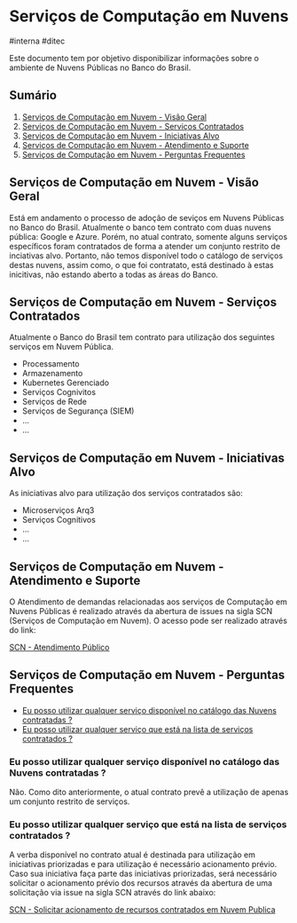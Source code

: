 # Serviços de Computação em Nuvens

\#interna \#ditec

Este documento tem por objetivo disponibilizar informações sobre o ambiente de Nuvens Públicas no Banco do Brasil.

## Sumário

1.  [Serviços de Computação em Nuvem - Visão Geral](#serviços-de-computação-em-nuvem-visão-geral)
2.  [Serviços de Computação em Nuvem - Serviços Contratados](#serviços-de-computação-em-nuvem-serviços-contratados)
3.  [Serviços de Computação em Nuvem - Iniciativas Alvo](#serviços-de-computação-em-nuvem-iniciativas-alvo)
4.  [Serviços de Computação em Nuvem - Atendimento e Suporte](#serviços-de-computação-em-nuvem-atendimento-e-suporte)
5.  [Serviços de Computação em Nuvem - Perguntas Frequentes](#serviços-de-computação-em-nuvem-perguntas-frequentes)


## Serviços de Computação em Nuvem - Visão Geral

<p style='text-align: justify;'>

Está em andamento o processo de adoção de seviços em Nuvens Públicas no Banco do Brasil. Atualmente o banco tem contrato com duas nuvens pública: Google e Azure. Porém, no atual contrato, somente alguns serviços específicos foram contratados de forma a atender um conjunto restrito de inciativas alvo. Portanto, não temos disponível todo o catálogo de serviços destas nuvens, assim como, o que foi contratato, está destinado à estas inicitivas, não estando aberto a todas as áreas do Banco.  

</p>


## Serviços de Computação em Nuvem - Serviços Contratados

<p style='text-align: justify;'>

Atualmente o Banco do Brasil tem contrato para utilização dos seguintes serviços em Nuvem Pública.

- Processamento 
- Armazenamento 
- Kubernetes Gerenciado 
- Serviços Cognivitos
- Serviços de Rede
- Serviços de Segurança (SIEM)
- ...
- ...

</p>

## Serviços de Computação em Nuvem - Iniciativas Alvo

<p style='text-align: justify;'>

As iniciativas alvo para utilização dos serviços contratados são: 

- Microserviços Arq3
- Serviços Cognitivos
- ...
- ...

</p>

## Serviços de Computação em Nuvem - Atendimento e Suporte

</p>

O Atendimento de demandas relacionadas aos serviços de Computação em Nuvens Públicas é realizado através da abertura de issues na sigla SCN (Serviços de Computação em Nuvem). O acesso pode ser realizado através do link:

[SCN - Atendimento Público](https://fontes.intranet.bb.com.br/scn/publico/atendimento/-/issues)

</p>

## Serviços de Computação em Nuvem - Perguntas Frequentes

- [Eu posso utilizar qualquer serviço disponível no catálogo das Nuvens contratadas ?](#eu-posso-utilizar-qualquer-serviço-disponível-no-catálogo-das-nuvens-contratadas)
- [Eu posso utilizar qualquer serviço que está na lista de serviços contratados ?](#eu-posso-utilizar-qualquer-serviço-que-está-na-lista-de-serviços-contratados)

### Eu posso utilizar qualquer serviço disponível no catálogo das Nuvens contratadas ?

</p>
Não. Como dito anteriormente, o atual contrato prevê a utilização de apenas um conjunto restrito de serviços.
</p>

### Eu posso utilizar qualquer serviço que está na lista de serviços contratados ?

</p>
A verba disponível no contrato atual é destinada para utilização em iniciativas priorizadas e para utilização é necessário acionamento prévio. Caso sua iniciativa faça parte das iniciativas priorizadas, será necessário solicitar o acionamento prévio dos recursos através da abertura de uma solicitação via issue na sigla SCN através do link abaixo:

[SCN - Solicitar acionamento de recursos contratados em Nuvem Publica](https://fontes.intranet.bb.com.br/scn/publico/atendimento/-/issues)

</p>
